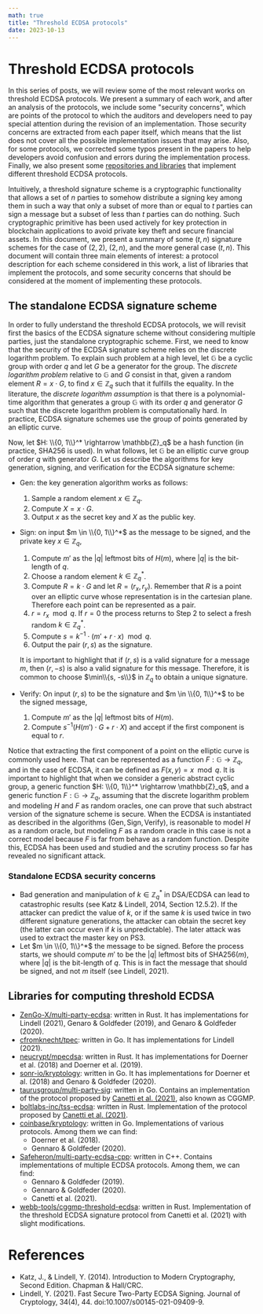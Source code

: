 ```yaml
---
math: true
title: "Threshold ECDSA protocols"
date: 2023-10-13
---
```


# Threshold ECDSA protocols

In this series of posts, we will review some of the most relevant works on threshold ECDSA protocols. We present a summary of each work, and after an analysis of the protocols, we include some "security concerns", which are points of the protocol to which the auditors and developers need to pay special attention during the revision of an implementation. Those security concerns are extracted from each paper itself, which means that the list does not cover all the possible implementation issues that may arise. Also, for some protocols, we corrected some typos present in the papers to help developers avoid confusion and errors during the implementation process. Finally, we also present some [repositories and libraries](#libraries-for-computing-threshold-ecdsa) that implement different threshold ECDSA protocols.

Intuitively, a threshold signature scheme is a cryptographic functionality that allows a set of $n$ parties to somehow distribute a signing key among them in such a way that only a subset of more than or equal to $t$ parties can sign a message but a subset of less than $t$ parties can do nothing. Such cryptographic primitive has been used actively for key protection in blockchain applications to avoid private key theft and secure financial assets. In this document, we present a summary of some $(t, n)$ signature schemes for the case of $(2, 2)$, $(2, n)$, and the more general case $(t, n)$. This document will contain three main elements of interest: a protocol description for each scheme considered in this work, a list of libraries that implement the protocols, and some security concerns that should be considered at the moment of implementing these protocols.

## The standalone ECDSA signature scheme

In order to fully understand the threshold ECDSA protocols, we will revisit first the basics of the ECDSA signature scheme without considering multiple parties, just the standalone cryptographic scheme. First, we need to know that the security of the ECDSA signature scheme relies on the discrete logarithm problem. To explain such problem at a high level, let $\mathbb{G}$ be a cyclic group with order $q$ and let $G$ be a generator for the group. The *discrete logarithm problem* relative to $\mathbb{G}$ and $G$ consist in that, given a random element $R = x \cdot G$, to find $x \in \mathbb{Z}_q$ such that it fulfills the equality. In the literature, the *discrete logarithm assumption* is that there is a polynomial-time algorithm that generates a group $\mathbb{G}$ with its order $q$ and generator $G$ such that the discrete logarithm problem is computationally hard. In practice, ECDSA signature schemes use the group of points generated by an elliptic curve.

Now, let $H: \\{0, 1\\}^* \rightarrow \mathbb{Z}_q$ be a hash function (in practice, SHA256 is used). In what follows, let $\mathbb{G}$ be an elliptic curve group of order $q$ with generator $G$. Let us describe the algorithms for key generation, signing, and verification for the ECDSA signature scheme:

- $\textsf{Gen}$: the key generation algorithm works as follows:
    1. Sample a random element $x \in \mathbb{Z}_q$.
    2. Compute $X = x \cdot G$.
    3. Output $x$ as the secret key and $X$ as the public key.

- $\textsf{Sign}$: on input $m \in \\{0, 1\\}^*$ as the message to be signed, and the private key $x \in \mathbb{Z}_q$,
    1. Compute $m'$ as the $|q|$ leftmost bits of $H(m)$, where $|q|$ is the bit-length of $q$.
    2. Choose a random element $k \in \mathbb{Z}_q^*$.
    3. Compute $R = k \cdot G$ and let $R = (r_x, r_y)$. Remember that $R$ is a point over an elliptic curve whose representation is in the cartesian plane. Therefore each point can be represented as a pair.
    4. $r = r_x \mod q$. If $r = 0$ the process returns to Step 2 to select a fresh random $k \in \mathbb{Z}_q^*$.
    5. Compute $s = k^{-1} \cdot (m' + r \cdot x) \mod q$.
    6. Output the pair $(r, s)$ as the signature.

    It is important to highlight that if $(r, s)$ is a valid signature for a message $m$, then $(r, -s)$ is also a valid signature for this message. Therefore, it is common to choose $\min\\{s, -s\\}$ in $\mathbb{Z}_q$ to obtain a unique signature.
    
- $\textsf{Verify}$: On input $(r, s)$ to be the signature and $m \in \\{0, 1\\}^*$ to be the signed message,
    1. Compute $m'$ as the $|q|$ leftmost bits of $H(m)$.
    2. Compute $s^{-1}\left(H(m') \cdot G + r \cdot X\right)$ and accept if the first component is equal to $r$.

Notice that extracting the first component of a point on the elliptic curve is commonly used here. That can be represented as a function $F: \mathbb{G} \rightarrow \mathbb{Z}_q$, and in the case of ECDSA, it can be defined as $F(x, y) = x \mod q$. It is important to highlight that when we consider a generic abstract cyclic group, a generic function $H: \\{0, 1\\}^* \rightarrow \mathbb{Z}_q$, and a generic function $F: \mathbb{G} \rightarrow \mathbb{Z}_q$, assuming that the discrete logarithm problem and modeling $H$ and $F$ as random oracles, one can prove that such abstract version of the signature scheme is secure. When the ECDSA is instantiated as described in the algorithms $(\textsf{Gen}, \textsf{Sign}, \textsf{Verify})$, is reasonable to model $H$ as a random oracle, but modeling $F$ as a random oracle in this case is not a correct model because $F$ is far from behave as a random function. Despite this, ECDSA has been used and studied and the scrutiny process so far has revealed no significant attack.

### Standalone ECDSA security concerns

- Bad generation and manipulation of $k \in \mathbb{Z}_q^*$ in DSA/ECDSA can lead to catastrophic results (see Katz & Lindell, 2014, Section 12.5.2). If the attacker can predict the value of $k$, or if the same $k$ is used twice in two different signature generations, the attacker can obtain the secret key (the latter can occur even if $k$ is unpredictable). The later attack was used to extract the master key on PS3.
- Let $m \in \\{0, 1\\}^*$ the message to be signed. Before the process starts, we should compute $m'$ to be the $\vert q \vert$ leftmost bits of $\textsf{SHA256}(m)$, where $\vert q \vert$ is the bit-length of $q$. This is in fact the message that should be signed, and not $m$ itself (see Lindell, 2021).

## Libraries for computing threshold ECDSA

- [ZenGo-X/multi-party-ecdsa](https://github.com/ZenGo-X/multi-party-ecdsa): written in Rust. It has implementations for Lindell (2021), Genaro & Goldfeder (2019), and Genaro & Goldfeder (2020).
- [cfromknecht/tpec](https://github.com/cfromknecht/tpec): written in Go. It has implementations for Lindell (2021).
- [neucrypt/mpecdsa](https://gitlab.com/neucrypt/mpecdsa): written in Rust. It has implementations for Doerner et al. (2018) and Doerner et al. (2019).
- [sonr-io/kryptology](https://github.com/sonr-io/kryptology): written in Go. It has implementations for Doerner et al. (2018) and Genaro & Goldfeder (2020).
- [taurusgroup/multi-party-sig](https://github.com/taurusgroup/multi-party-sig): written in Go. Contains an implementation of the protocol proposed by [Canetti et al. (2021)](https://eprint.iacr.org/2021/060), also known as CGGMP.
- [boltlabs-inc/tss-ecdsa](https://github.com/boltlabs-inc/tss-ecdsa): written in Rust. Implementation of the protocol proposed by [Canetti et al. (2021)](https://eprint.iacr.org/2021/060).
- [coinbase/kryptology](https://github.com/coinbase/kryptology): written in Go. Implementations of various protocols. Among them we can find:
    - Doerner et al. (2018).
    - Gennaro & Goldfeder (2020).
- [Safeheron/multi-party-ecdsa-cpp](https://github.com/Safeheron/multi-party-ecdsa-cpp): written in C++. Contains implementations of multiple ECDSA protocols. Among them, we can find:
    - Gennaro & Goldfeder (2019).
    - Gennaro & Goldfeder (2020).
    - Canetti et al. (2021).
- [webb-tools/cggmp-threshold-ecdsa](https://github.com/webb-tools/cggmp-threshold-ecdsa): written in Rust. Implementation of the threshold ECDSA signature protocol from Canetti et al. (2021) with slight modifications.

# References

- Katz, J., & Lindell, Y. (2014). Introduction to Modern Cryptography, Second Edition. Chapman & Hall/CRC.
- Lindell, Y. (2021). Fast Secure Two-Party ECDSA Signing. Journal of Cryptology, 34(4), 44. doi:10.1007/s00145-021-09409-9.
